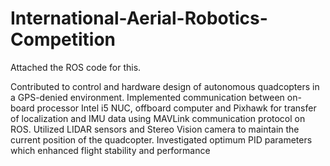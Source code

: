 # International-Aerial-Robotics-Competition

Attached the ROS code for this.

Contributed to control and hardware design of autonomous quadcopters in a GPS-denied environment.
Implemented communication between on-board processor Intel i5 NUC, offboard computer and Pixhawk for transfer of localization and IMU data using MAVLink communication protocol on ROS.
Utilized LIDAR sensors and Stereo Vision camera to maintain the current position of the quadcopter.
Investigated optimum PID parameters which enhanced flight stability and performance
